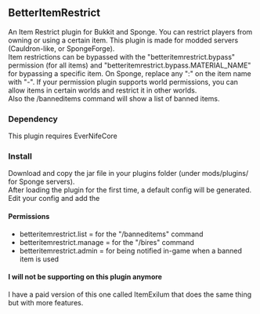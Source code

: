 ## BetterItemRestrict
An Item Restrict plugin for Bukkit and Sponge. You can restrict players from owning or using a certain item. This plugin is made for modded servers (Cauldron-like, or SpongeForge).  
Item restrictions can be bypassed with the "betteritemrestrict.bypass" permission (for all items) and "betteritemrestrict.bypass.MATERIAL_NAME" for bypassing a specific item. On Sponge, replace any ":" on the item name with "-". If your permission plugin supports world permissions, you can allow items in certain worlds and restrict it in other worlds.   
Also the /banneditems command will show a list of banned items.

### Dependency
This plugin requires EverNifeCore

### Install
Download and copy the jar file in your plugins folder (under mods/plugins/ for Sponge servers).  
After loading the plugin for the first time, a default config will be generated.  
Edit your config and add the 

#### Permissions
- betteritemrestrict.list = for the "/banneditems" command
- betteritemrestrict.manage = for the "/bires" command
- betteritemrestrict.admin = for being notified in-game when a banned item is used

#### I will not be supporting on this plugin anymore

I have a paid version of this one called ItemExilum that does the same thing but with more features.